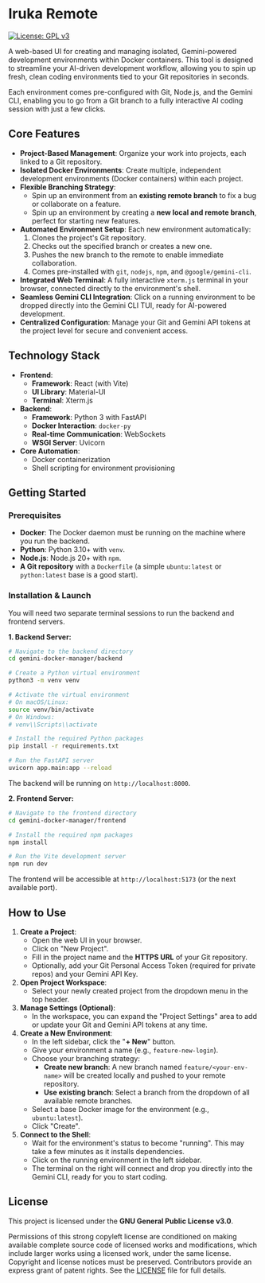 # Iruka Remote

[![License: GPL v3](https://img.shields.io/badge/License-GPLv3-blue.svg)](https://www.gnu.org/licenses/gpl-3.0)

A web-based UI for creating and managing isolated, Gemini-powered development environments within Docker containers. This tool is designed to streamline your AI-driven development workflow, allowing you to spin up fresh, clean coding environments tied to your Git repositories in seconds.

Each environment comes pre-configured with Git, Node.js, and the Gemini CLI, enabling you to go from a Git branch to a fully interactive AI coding session with just a few clicks.

## Core Features

- **Project-Based Management**: Organize your work into projects, each linked to a Git repository.
- **Isolated Docker Environments**: Create multiple, independent development environments (Docker containers) within each project.
- **Flexible Branching Strategy**:
    - Spin up an environment from an **existing remote branch** to fix a bug or collaborate on a feature.
    - Spin up an environment by creating a **new local and remote branch**, perfect for starting new features.
- **Automated Environment Setup**: Each new environment automatically:
    1.  Clones the project's Git repository.
    2.  Checks out the specified branch or creates a new one.
    3.  Pushes the new branch to the remote to enable immediate collaboration.
    4.  Comes pre-installed with `git`, `nodejs`, `npm`, and `@google/gemini-cli`.
- **Integrated Web Terminal**: A fully interactive `xterm.js` terminal in your browser, connected directly to the environment's shell.
- **Seamless Gemini CLI Integration**: Click on a running environment to be dropped directly into the Gemini CLI TUI, ready for AI-powered development.
- **Centralized Configuration**: Manage your Git and Gemini API tokens at the project level for secure and convenient access.

## Technology Stack

- **Frontend**:
    - **Framework**: React (with Vite)
    - **UI Library**: Material-UI
    - **Terminal**: Xterm.js
- **Backend**:
    - **Framework**: Python 3 with FastAPI
    - **Docker Interaction**: `docker-py`
    - **Real-time Communication**: WebSockets
    - **WSGI Server**: Uvicorn
- **Core Automation**:
    - Docker containerization
    - Shell scripting for environment provisioning

## Getting Started

### Prerequisites

- **Docker**: The Docker daemon must be running on the machine where you run the backend.
- **Python**: Python 3.10+ with `venv`.
- **Node.js**: Node.js 20+ with `npm`.
- **A Git repository** with a `Dockerfile` (a simple `ubuntu:latest` or `python:latest` base is a good start).

### Installation & Launch

You will need two separate terminal sessions to run the backend and frontend servers.

**1. Backend Server:**

```bash
# Navigate to the backend directory
cd gemini-docker-manager/backend

# Create a Python virtual environment
python3 -m venv venv

# Activate the virtual environment
# On macOS/Linux:
source venv/bin/activate
# On Windows:
# venv\\Scripts\\activate

# Install the required Python packages
pip install -r requirements.txt

# Run the FastAPI server
uvicorn app.main:app --reload
```
The backend will be running on `http://localhost:8000`.

**2. Frontend Server:**

```bash
# Navigate to the frontend directory
cd gemini-docker-manager/frontend

# Install the required npm packages
npm install

# Run the Vite development server
npm run dev
```
The frontend will be accessible at `http://localhost:5173` (or the next available port).

## How to Use

1.  **Create a Project**:
    - Open the web UI in your browser.
    - Click on "New Project".
    - Fill in the project name and the **HTTPS URL** of your Git repository.
    - Optionally, add your Git Personal Access Token (required for private repos) and your Gemini API Key.
2.  **Open Project Workspace**:
    - Select your newly created project from the dropdown menu in the top header.
3.  **Manage Settings (Optional)**:
    - In the workspace, you can expand the "Project Settings" area to add or update your Git and Gemini API tokens at any time.
4.  **Create a New Environment**:
    - In the left sidebar, click the "**+ New**" button.
    - Give your environment a name (e.g., `feature-new-login`).
    - Choose your branching strategy:
        - **Create new branch**: A new branch named `feature/<your-env-name>` will be created locally and pushed to your remote repository.
        - **Use existing branch**: Select a branch from the dropdown of all available remote branches.
    - Select a base Docker image for the environment (e.g., `ubuntu:latest`).
    - Click "Create".
5.  **Connect to the Shell**:
    - Wait for the environment's status to become "running". This may take a few minutes as it installs dependencies.
    - Click on the running environment in the left sidebar.
    - The terminal on the right will connect and drop you directly into the Gemini CLI, ready for you to start coding.

## License

This project is licensed under the **GNU General Public License v3.0**.

Permissions of this strong copyleft license are conditioned on making available complete source code of licensed works and modifications, which include larger works using a licensed work, under the same license. Copyright and license notices must be preserved. Contributors provide an express grant of patent rights. See the [LICENSE](LICENSE) file for full details.
